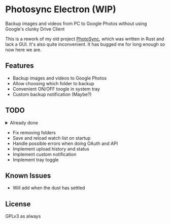 # Photosync Electron (WIP)

Backup images and videos from PC to Google Photos without using Google's clunky Drive Client 

This is a rework of my old project [PhotoSync](https://www.github.com/letiendat198/Photosync), which was written in Rust and lack a GUI. It's also quite inconvenient. It has bugged me for long enough so now here we are.

## Features
- Backup images and videos to Google Photos
- Allow choosing which folder to backup
- Convenient ON/OFF toogle in system tray
- Custom backup notification (Maybe?) 

## TODO
<details>
    <summary>Already done</summary>
    
    - Done setup screen => OAuth works
    - Add folder to watch list works
    - File detection and upload works

</details>

- Fix removing folders
- Save and reload watch list on startup
- Handle possible errors when doing OAuth and API
- Implement upload history and status
- Implement custom notification
- Implement tray toggle

## Known Issues
- Will add when the dust has settled

## License

GPLv3 as always